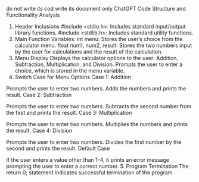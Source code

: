 do not write its cod write its document only
ChatGPT
Code Structure and Functionality Analysis
1. Header Inclusions
#include <stdio.h>: Includes standard input/output library functions.
#include <stdlib.h>: Includes standard utility functions.
2. Main Function
Variables:
int menu: Stores the user’s choice from the calculator menu.
float num1, num2, result: Stores the two numbers input by the user for calculations and the result of the calculation.
3. Menu Display
Displays the calculator options to the user: Addition, Subtraction, Multiplication, and Division.
Prompts the user to enter a choice, which is stored in the menu variable.
4. Switch Case for Menu Options
Case 1: Addition

Prompts the user to enter two numbers.
Adds the numbers and prints the result.
Case 2: Subtraction

Prompts the user to enter two numbers.
Subtracts the second number from the first and prints the result.
Case 3: Multiplication

Prompts the user to enter two numbers.
Multiplies the numbers and prints the result.
Case 4: Division

Prompts the user to enter two numbers.
Divides the first number by the second and prints the result.
Default Case

If the user enters a value other than 1-4, it prints an error message prompting the user to enter a correct number.
5. Program Termination
The return 0; statement indicates successful termination of the program.